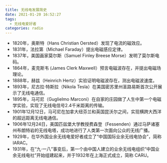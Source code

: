 ```yaml
---
title: 无线电发展简史
date: 2021-01-20 16:52:27
tags:
  - 无线电爱好者
categories: radio
---
```


- 1820年，奥斯特（Hans Christian Oersted）发现了电流的磁效应。
- 1831年，法拉第（Michael Faraday）提出电磁感应定律。
- 1837年，美国画家莫尔斯（Samuel Finley Breese Morse）发明了莫尔斯电码。
- 1864年，麦克斯韦 (James Clerk Maxwell）预言电磁波存在，并提出电磁场理论。
- 1888年，赫兹（Heinrich Hertz）实验证明电磁波存在，测出电磁波速度。
- 1893年，尼古拉·特斯拉（Nikola Tesla）在美国密苏里州圣路易斯首次公开展示了无线电通信。
- 1895年，马可尼（Guglielmo Marconi）在自家的庄园做了人生中第一个电磁学实验，实现了无线电信号2.4千米距离的传输。
- 1901年12月12日，马可尼在加拿大纽芬兰和英国昆沃尔之间，实现横跨大西洋的超远距离无线电通信。
- 1906年12月24日，美国匹兹堡大学教授费森登（Fessenden）通过马萨诸塞州布朗特岩的无线电塔，成功地进行了人类第一次面向公众的无线广播。
- 1929年，在华外国业余无线电爱好者成立了“中国国际业余无线电协会”，简称 IARAC。
- 1931年，在“九·一八”事变后，第一个由中国人建立的业余无线电组织“中国业余无线电社”开始组建起来，并于1932年在上海正式成立，简称 CARU。

